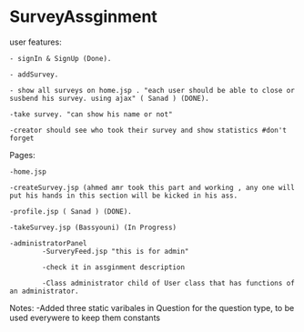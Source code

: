 # SurveyAssginment


user features:
	
	- signIn & SignUp (Done).
	
	- addSurvey.
	
	- show all surveys on home.jsp . "each user should be able to close or susbend his survey. using ajax" ( Sanad ) (DONE).
		
	-take survey. "can show his name or not"
	
	-creator should see who took their survey and show statistics #don't forget

Pages:

	-home.jsp
	
	-createSurvey.jsp (ahmed amr took this part and working , any one will put his hands in this section will be kicked in his ass.
	
	-profile.jsp ( Sanad ) (DONE).
	
	-takeSurvey.jsp (Bassyouni) (In Progress)
	
	-administratorPanel
     		-SurveryFeed.jsp "this is for admin"

     		-check it in assginment description

     		-Class administrator child of User class that has functions of an administrator.
	
Notes: 
	-Added three static varibales in Question for the question type, to be used everywere to keep them constants